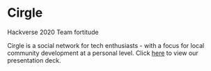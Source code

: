 # Cirgle
Hackverse 2020 Team fortitude

Cirgle is a social network for tech enthusiasts - with a focus for local community development at a personal level. Click [here](https://speakerdeck.com/johnover_board/cirgle-hackverse-2020) to view our presentation deck.
